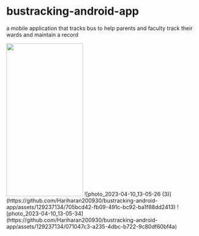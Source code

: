 # bustracking-android-app
a mobile application that tracks bus to help parents and faculty track their wards and maintain a record



<img src="https://github.com/Hariharan200930/bustracking-android-app/assets/129237134/c500a8dd-4a6f-4b2e-a451-0646c02fb34b" data-canonical-src="https://gyazo.com/eb5c5741b6a9a16c692170a41a49c858.png" width="200" height="400" />
![photo_2023-04-10_13-05-26 (3)](https://github.com/Hariharan200930/bustracking-android-app/assets/129237134/705bcd42-fb09-491c-bc92-ba1f88dd2413)
![photo_2023-04-10_13-05-34](https://github.com/Hariharan200930/bustracking-android-app/assets/129237134/071047c3-a235-4dbc-b722-9c80df60bf4a)
